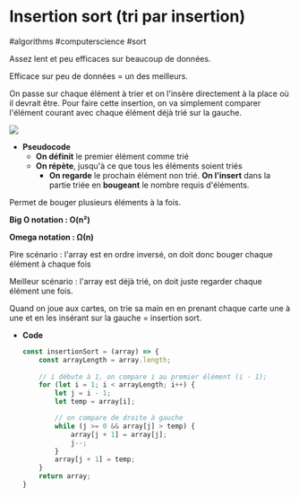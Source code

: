 # Insertion sort (tri par insertion)

#algorithms #computerscience #sort 

Assez lent et peu efficaces sur beaucoup de données.

Efficace sur peu de données = un des meilleurs.

On passe sur chaque élément à trier et on l'insère directement à la place où il devrait être. Pour faire cette insertion, on va simplement comparer l'élément courant avec chaque élément déjà trié sur la gauche.

![](https://upload.wikimedia.org/wikipedia/commons/9/9c/Insertion-sort-example.gif)

- **Pseudocode**
    - **On définit** le premier élément comme trié
    - **On répète**, jusqu'à ce que tous les éléments soient triés
        - **On regarde** le prochain élément non trié. **On l'insert** dans la partie triée en **bougeant** le nombre requis d'éléments.

Permet de bouger plusieurs éléments à la fois.

**Big O notation : O(n²)**

**Omega notation : Ω(n)**

Pire scénario : l'array est en ordre inversé, on doit donc bouger chaque élément à chaque fois 

Meilleur scénario : l'array est déjà trié, on doit juste regarder chaque élément une fois.

Quand on joue aux cartes, on trie sa main en en prenant chaque carte une à une et en les insérant sur la gauche = insertion sort.

- **Code**
    
    ```jsx
    const insertionSort = (array) => {
    	const arrayLength = array.length;
    	
    	// i débute à 1, on compare i au premier élément (i - 1);
    	for (let i = 1; i < arrayLength; i++) {
    		let j = i - 1;
    		let temp = array[i];
    
    		// on compare de droite à gauche
    		while (j >= 0 && array[j] > temp) {
    			array[j + 1] = array[j];
    			j--;
    		}
    		array[j + 1] = temp;
    	}
    	return array;
    }
    ```